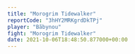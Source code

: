 ```yaml
---
title: "Morogrim Tidewalker"
reportCode: "3hHY2MRKgrdDkTPj"
player: "Bãbynou"
fight: "Morogrim Tidewalker"
date: 2021-10-06T18:48:50.877000+00:00
---
```

